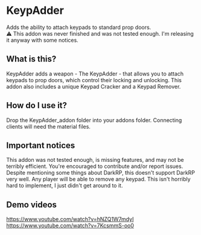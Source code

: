# KeypAdder
Adds the ability to attach keypads to standard prop doors.  
⚠️ This addon was never finished and was not tested enough.  I'm releasing it anyway with some notices.  

## What is this?  
KeypAdder adds a weapon - The KeypAdder - that allows you to attach keypads to prop doors, which control their locking and unlocking.  This addon also includes a unique Keypad Cracker and a Keypad Remover.  

## How do I use it?
Drop the KeypAdder_addon folder into your addons folder.  Connecting clients will need the material files.  

## Important notices
This addon was not tested enough, is missing features, and may not be terribly efficient.  You're encouraged to contribute and/or report issues.  
Despite mentioning some things about DarkRP, this doesn't support DarkRP very well.  Any player will be able to remove any keypad.  This isn't horribly hard to implement, I just didn't get around to it.  

## Demo videos
https://www.youtube.com/watch?v=hNZQ1W7mdyI  
https://www.youtube.com/watch?v=7KcsmmS-oo0
